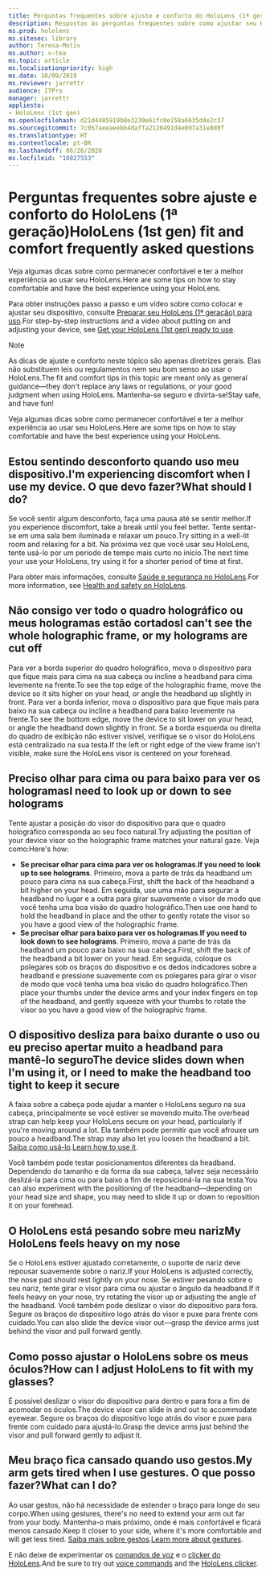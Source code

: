 ```yaml
---
title: Perguntas frequentes sobre ajuste e conforto do HoloLens (1ª geração)
description: Respostas às perguntas frequentes sobre como ajustar seu HoloLens (1ª geração).
ms.prod: hololens
ms.sitesec: library
author: Teresa-Motiv
ms.author: v-tea
ms.topic: article
ms.localizationpriority: high
ms.date: 10/09/2019
ms.reviewer: jarrettr
audience: ITPro
manager: jarrettr
appliesto:
- HoloLens (1st gen)
ms.openlocfilehash: d21d4485919b8e3230e61fc0e158a6635d4e2c37
ms.sourcegitcommit: 7c057aeeaeebb4daffa2120491d4e897a31e8d0f
ms.translationtype: HT
ms.contentlocale: pt-BR
ms.lasthandoff: 06/26/2020
ms.locfileid: "10827553"
---
```

# <span data-ttu-id="8b6e2-103">Perguntas frequentes sobre ajuste e conforto do HoloLens (1ª geração)</span><span class="sxs-lookup"><span data-stu-id="8b6e2-103">HoloLens (1st gen) fit and comfort frequently asked questions</span></span>

<span data-ttu-id="8b6e2-104">Veja algumas dicas sobre como permanecer confortável e ter a melhor experiência ao usar seu HoloLens.</span><span class="sxs-lookup"><span data-stu-id="8b6e2-104">Here are some tips on how to stay comfortable and have the best experience using your HoloLens.</span></span>

<span data-ttu-id="8b6e2-105">Para obter instruções passo a passo e um vídeo sobre como colocar e ajustar seu dispositivo, consulte [Preparar seu HoloLens (1ª geração) para uso](hololens1-setup.md).</span><span class="sxs-lookup"><span data-stu-id="8b6e2-105">For step-by-step instructions and a video about putting on and adjusting your device, see [Get your HoloLens (1st gen) ready to use](hololens1-setup.md).</span></span>

> [!NOTE]
> <span data-ttu-id="8b6e2-106">As dicas de ajuste e conforto neste tópico são apenas diretrizes gerais. Elas não substituem leis ou regulamentos nem seu bom senso ao usar o HoloLens.</span><span class="sxs-lookup"><span data-stu-id="8b6e2-106">The fit and comfort tips in this topic are meant only as general guidance&mdash;they don't replace any laws or regulations, or your good judgment when using HoloLens.</span></span> <span data-ttu-id="8b6e2-107">Mantenha-se seguro e divirta-se!</span><span class="sxs-lookup"><span data-stu-id="8b6e2-107">Stay safe, and have fun!</span></span>

<span data-ttu-id="8b6e2-108">Veja algumas dicas sobre como permanecer confortável e ter a melhor experiência ao usar seu HoloLens.</span><span class="sxs-lookup"><span data-stu-id="8b6e2-108">Here are some tips on how to stay comfortable and have the best experience using your HoloLens.</span></span>

## <span data-ttu-id="8b6e2-109">Estou sentindo desconforto quando uso meu dispositivo.</span><span class="sxs-lookup"><span data-stu-id="8b6e2-109">I'm experiencing discomfort when I use my device.</span></span> <span data-ttu-id="8b6e2-110">O que devo fazer?</span><span class="sxs-lookup"><span data-stu-id="8b6e2-110">What should I do?</span></span>

<span data-ttu-id="8b6e2-111">Se você sentir algum desconforto, faça uma pausa até se sentir melhor.</span><span class="sxs-lookup"><span data-stu-id="8b6e2-111">If you experience discomfort, take a break until you feel better.</span></span> <span data-ttu-id="8b6e2-112">Tente sentar-se em uma sala bem iluminada e relaxar um pouco.</span><span class="sxs-lookup"><span data-stu-id="8b6e2-112">Try sitting in a well-lit room and relaxing for a bit.</span></span> <span data-ttu-id="8b6e2-113">Na próxima vez que você usar seu HoloLens, tente usá-lo por um período de tempo mais curto no início.</span><span class="sxs-lookup"><span data-stu-id="8b6e2-113">The next time your use your HoloLens, try using it for a shorter period of time at first.</span></span>

<span data-ttu-id="8b6e2-114">Para obter mais informações, consulte [Saúde e segurança no HoloLens](https://go.microsoft.com/fwlink/p/?LinkId=746661).</span><span class="sxs-lookup"><span data-stu-id="8b6e2-114">For more information, see [Health and safety on HoloLens](https://go.microsoft.com/fwlink/p/?LinkId=746661).</span></span>

## <span data-ttu-id="8b6e2-115">Não consigo ver todo o quadro holográfico ou meus hologramas estão cortados</span><span class="sxs-lookup"><span data-stu-id="8b6e2-115">I can't see the whole holographic frame, or my holograms are cut off</span></span>

<span data-ttu-id="8b6e2-116">Para ver a borda superior do quadro holográfico, mova o dispositivo para que fique mais para cima na sua cabeça ou incline a headband para cima levemente na frente.</span><span class="sxs-lookup"><span data-stu-id="8b6e2-116">To see the top edge of the holographic frame, move the device so it sits higher on your head, or angle the headband up slightly in front.</span></span> <span data-ttu-id="8b6e2-117">Para ver a borda inferior, mova o dispositivo para que fique mais para baixo na sua cabeça ou incline a headband para baixo levemente na frente.</span><span class="sxs-lookup"><span data-stu-id="8b6e2-117">To see the bottom edge, move the device to sit lower on your head, or angle the headband down slightly in front.</span></span> <span data-ttu-id="8b6e2-118">Se a borda esquerda ou direita do quadro de exibição não estiver visível, verifique se o visor do HoloLens está centralizado na sua testa.</span><span class="sxs-lookup"><span data-stu-id="8b6e2-118">If the left or right edge of the view frame isn't visible, make sure the HoloLens visor is centered on your forehead.</span></span>

## <span data-ttu-id="8b6e2-119">Preciso olhar para cima ou para baixo para ver os hologramas</span><span class="sxs-lookup"><span data-stu-id="8b6e2-119">I need to look up or down to see holograms</span></span>

<span data-ttu-id="8b6e2-120">Tente ajustar a posição do visor do dispositivo para que o quadro holográfico corresponda ao seu foco natural.</span><span class="sxs-lookup"><span data-stu-id="8b6e2-120">Try adjusting the position of your device visor so the holographic frame matches your natural gaze.</span></span> <span data-ttu-id="8b6e2-121">Veja como:</span><span class="sxs-lookup"><span data-stu-id="8b6e2-121">Here's how:</span></span>

- <span data-ttu-id="8b6e2-122">**Se precisar olhar para cima para ver os hologramas**.</span><span class="sxs-lookup"><span data-stu-id="8b6e2-122">**If you need to look up to see holograms**.</span></span> <span data-ttu-id="8b6e2-123">Primeiro, mova a parte de trás da headband um pouco para cima na sua cabeça.</span><span class="sxs-lookup"><span data-stu-id="8b6e2-123">First, shift the back of the headband a bit higher on your head.</span></span> <span data-ttu-id="8b6e2-124">Em seguida, use uma mão para segurar a headband no lugar e a outra para girar suavemente o visor de modo que você tenha uma boa visão do quadro holográfico.</span><span class="sxs-lookup"><span data-stu-id="8b6e2-124">Then use one hand to hold the headband in place and the other to gently rotate the visor so you have a good view of the holographic frame.</span></span>
- <span data-ttu-id="8b6e2-125">**Se precisar olhar para baixo para ver os hologramas**.</span><span class="sxs-lookup"><span data-stu-id="8b6e2-125">**If you need to look down to see holograms**.</span></span> <span data-ttu-id="8b6e2-126">Primeiro, mova a parte de trás da headband um pouco para baixo na sua cabeça.</span><span class="sxs-lookup"><span data-stu-id="8b6e2-126">First, shift the back of the headband a bit lower on your head.</span></span> <span data-ttu-id="8b6e2-127">Em seguida, coloque os polegares sob os braços do dispositivo e os dedos indicadores sobre a headband e pressione suavemente com os polegares para girar o visor de modo que você tenha uma boa visão do quadro holográfico.</span><span class="sxs-lookup"><span data-stu-id="8b6e2-127">Then place your thumbs under the device arms and your index fingers on top of the headband, and gently squeeze with your thumbs to rotate the visor so you have a good view of the holographic frame.</span></span>

## <span data-ttu-id="8b6e2-128">O dispositivo desliza para baixo durante o uso ou eu preciso apertar muito a headband para mantê-lo seguro</span><span class="sxs-lookup"><span data-stu-id="8b6e2-128">The device slides down when I'm using it, or I need to make the headband too tight to keep it secure</span></span>

<span data-ttu-id="8b6e2-129">A faixa sobre a cabeça pode ajudar a manter o HoloLens seguro na sua cabeça, principalmente se você estiver se movendo muito.</span><span class="sxs-lookup"><span data-stu-id="8b6e2-129">The overhead strap can help keep your HoloLens secure on your head, particularly if you're moving around a lot.</span></span> <span data-ttu-id="8b6e2-130">Ela também pode permitir que você afrouxe um pouco a headband.</span><span class="sxs-lookup"><span data-stu-id="8b6e2-130">The strap may also let you loosen the headband a bit.</span></span> <span data-ttu-id="8b6e2-131">[Saiba como usá-lo](hololens1-setup.md#adjust-fit).</span><span class="sxs-lookup"><span data-stu-id="8b6e2-131">[Learn how to use it](hololens1-setup.md#adjust-fit).</span></span>

<span data-ttu-id="8b6e2-132">Você também pode testar posicionamentos diferentes da headband. Dependendo do tamanho e da forma da sua cabeça, talvez seja necessário deslizá-la para cima ou para baixo a fim de reposicioná-la na sua testa.</span><span class="sxs-lookup"><span data-stu-id="8b6e2-132">You can also experiment with the positioning of the headband&mdash;depending on your head size and shape, you may need to slide it up or down to reposition it on your forehead.</span></span>

## <span data-ttu-id="8b6e2-133">O HoloLens está pesando sobre meu nariz</span><span class="sxs-lookup"><span data-stu-id="8b6e2-133">My HoloLens feels heavy on my nose</span></span>

<span data-ttu-id="8b6e2-134">Se o HoloLens estiver ajustado corretamente, o suporte de nariz deve repousar suavemente sobre o nariz.</span><span class="sxs-lookup"><span data-stu-id="8b6e2-134">If your HoloLens is adjusted correctly, the nose pad should rest lightly on your nose.</span></span> <span data-ttu-id="8b6e2-135">Se estiver pesando sobre o seu nariz, tente girar o visor para cima ou ajustar o ângulo da headband.</span><span class="sxs-lookup"><span data-stu-id="8b6e2-135">If it feels heavy on your nose, try rotating the visor up or adjusting the angle of the headband.</span></span> <span data-ttu-id="8b6e2-136">Você também pode deslizar o visor do dispositivo para fora. Segure os braços do dispositivo logo atrás do visor e puxe para frente com cuidado.</span><span class="sxs-lookup"><span data-stu-id="8b6e2-136">You can also slide the device visor out&mdash;grasp the device arms just behind the visor and pull forward gently.</span></span>

## <span data-ttu-id="8b6e2-137">Como posso ajustar o HoloLens sobre os meus óculos?</span><span class="sxs-lookup"><span data-stu-id="8b6e2-137">How can I adjust HoloLens to fit with my glasses?</span></span>

<span data-ttu-id="8b6e2-138">É possível deslizar o visor do dispositivo para dentro e para fora a fim de acomodar os óculos.</span><span class="sxs-lookup"><span data-stu-id="8b6e2-138">The device visor can slide in and out to accommodate eyewear.</span></span> <span data-ttu-id="8b6e2-139">Segure os braços do dispositivo logo atrás do visor e puxe para frente com cuidado para ajustá-lo.</span><span class="sxs-lookup"><span data-stu-id="8b6e2-139">Grasp the device arms just behind the visor and pull forward gently to adjust it.</span></span>

## <span data-ttu-id="8b6e2-140">Meu braço fica cansado quando uso gestos.</span><span class="sxs-lookup"><span data-stu-id="8b6e2-140">My arm gets tired when I use gestures.</span></span> <span data-ttu-id="8b6e2-141">O que posso fazer?</span><span class="sxs-lookup"><span data-stu-id="8b6e2-141">What can I do?</span></span>

<span data-ttu-id="8b6e2-142">Ao usar gestos, não há necessidade de estender o braço para longe do seu corpo.</span><span class="sxs-lookup"><span data-stu-id="8b6e2-142">When using gestures, there's no need to extend your arm out far from your body.</span></span> <span data-ttu-id="8b6e2-143">Mantenha-o mais próximo, onde é mais confortável e ficará menos cansado.</span><span class="sxs-lookup"><span data-stu-id="8b6e2-143">Keep it closer to your side, where it's more comfortable and will get less tired.</span></span> <span data-ttu-id="8b6e2-144">[Saiba mais sobre gestos](hololens1-basic-usage.md#use-hololens-with-your-hands).</span><span class="sxs-lookup"><span data-stu-id="8b6e2-144">[Learn more about gestures](hololens1-basic-usage.md#use-hololens-with-your-hands).</span></span>

<span data-ttu-id="8b6e2-145">E não deixe de experimentar os [comandos de voz](hololens-cortana.md) e o [clicker do HoloLens](hololens1-clicker.md).</span><span class="sxs-lookup"><span data-stu-id="8b6e2-145">And be sure to try out [voice commands](hololens-cortana.md) and the [HoloLens clicker](hololens1-clicker.md).</span></span>
